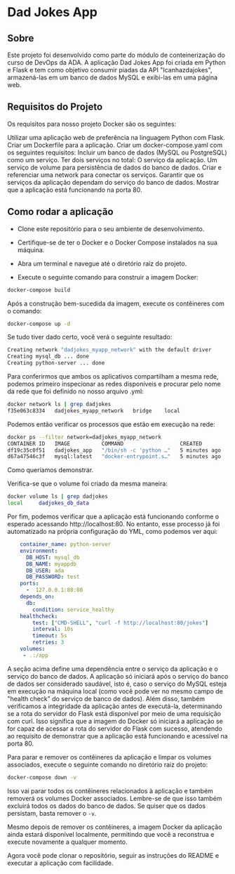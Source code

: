 # Dad Jokes App

## Sobre

Este projeto foi desenvolvido como parte do módulo de conteinerização do curso de DevOps da ADA. A aplicação Dad Jokes App foi criada em Python e Flask e tem como objetivo consumir piadas da API "Icanhazdajokes", armazená-las em um banco de dados MySQL e exibi-las em uma página web.

## Requisitos do Projeto

Os requisitos para nosso projeto Docker são os seguintes:

Utilizar uma aplicação web de preferência na linguagem Python com Flask.
Criar um Dockerfile para a aplicação.
Criar um docker-compose.yaml com os seguintes requisitos:
Incluir um banco de dados (MySQL ou PostgreSQL) como um serviço.
Ter dois serviços no total:
O serviço da aplicação.
Um serviço de volume para persistência de dados do banco de dados.
Criar e referenciar uma network para conectar os serviços.
Garantir que os serviços da aplicação dependam do serviço do banco de dados.
Mostrar que a aplicação está funcionando na porta 80.

## Como rodar a aplicação

- Clone este repositório para o seu ambiente de desenvolvimento.

- Certifique-se de ter o Docker e o Docker Compose instalados na sua máquina.

- Abra um terminal e navegue até o diretório raiz do projeto.

- Execute o seguinte comando para construir a imagem Docker:
```bash
docker-compose build
```
Após a construção bem-sucedida da imagem, execute os contêineres com o comando:

```bash
docker-compose up -d
```
Se tudo tiver dado certo, você verá o seguinte resultado:
```bash
Creating network "dadjokes_myapp_network" with the default driver
Creating mysql_db ... done
Creating python-server ... done

```

Para conferirmos que ambos os aplicativos compartilham a mesma rede, podemos primeiro inspecionar as redes disponíveis e procurar pelo nome da rede que foi definido no nosso arquivo .yml:
````bash
docker network ls | grep dadjokes
f35e063c8334   dadjokes_myapp_network   bridge    local
````

Podemos então verificar os processos que estão em execução na rede:
````bash
docker ps --filter network=dadjokes_myapp_network
CONTAINER ID   IMAGE          COMMAND                  CREATED         STATUS                     PORTS                                                  NAMES
df19c35c0f51   dadjokes_app   "/bin/sh -c 'python …"   5 minutes ago   Up 5 minutes (unhealthy)   127.0.0.1:80->80/tcp                                   python-server
d67a47546c3f   mysql:latest   "docker-entrypoint.s…"   5 minutes ago   Up 5 minutes (healthy)     0.0.0.0:3306->3306/tcp, :::3306->3306/tcp, 33060/tcp   mysql_db
````

Como queríamos demonstrar.

Verifica-se que o volume foi criado da mesma maneira:
````bash
docker volume ls | grep dadjokes
local     dadjokes_db_data
````

Por fim, podemos verificar que a aplicação está funcionando conforme o esperado acessando http://localhost:80. No entanto, esse processo já foi automatizado na própria configuração do YML, como podemos ver aqui:
```yaml
    container_name: python-server
    environment:
      DB_HOST: mysql_db
      DB_NAME: myappdb
      DB_USER: ada
      DB_PASSWORD: test
    ports:
      -  127.0.0.1:80:80
    depends_on:
      db:
        condition: service_healthy
    healthcheck:
        test: ["CMD-SHELL", "curl -f http://localhost:80/jokes"]
        interval: 10s
        timeout: 5s
        retries: 3
    volumes:
     - .:/app
```

A seção acima define uma dependência entre o serviço da aplicação e o serviço do banco de dados. A aplicação só iniciará após o serviço do banco de dados ser considerado saudável, isto é, caso o serviço do MySQL esteja em execução na máquina local (como você pode ver no mesmo campo de "health check" do serviço de banco de dados). Além disso, também verificamos a integridade da aplicação antes de executá-la, determinando se a rota do servidor do Flask está disponível por meio de uma requisição com curl. Isso significa que a imagem do Docker só iniciará a aplicação se for capaz de acessar a rota do servidor do Flask com sucesso, atendendo ao requisito de demonstrar que a aplicação está funcionando e acessível na porta 80.

Para parar e remover os contêineres da aplicação e limpar os volumes associados, execute o seguinte comando no diretório raiz do projeto:

````bash
docker-compose down -v
````


Isso vai parar todos os contêineres relacionados à aplicação e também removerá os volumes Docker associados. Lembre-se de que isso também excluirá todos os dados do banco de dados. Se quiser que os dados persistam, basta remover o `-v`.

Mesmo depois de remover os contêineres, a imagem Docker da aplicação ainda estará disponível localmente, permitindo que você a reconstrua e execute novamente a qualquer momento.

Agora você pode clonar o repositório, seguir as instruções do README e executar a aplicação com facilidade.
